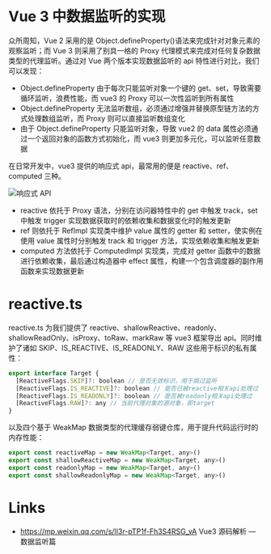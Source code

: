 # Vue 3 中数据监听的实现

众所周知，Vue 2 采用的是 Object.defineProperty()语法来完成针对对象元素的观察监听；而 Vue 3 则采用了别具一格的 Proxy 代理模式来完成对任何复杂数据类型的代理监听。通过对 Vue 两个版本实现数据监听的 api 特性进行对比，我们可以发现：

- Object.defineProperty 由于每次只能监听对象一个键的 get、set，导致需要循环监听，浪费性能，而 vue3 的 Proxy 可以一次性监听到所有属性
- Object.defineProperty 无法监听数组，必须通过增强并替换原型链方法的方式处理数组监听，而 Proxy 则可以直接监听数组变化
- 由于 Object.defineProperty 只能监听对象，导致 vue2 的 data 属性必须通过一个返回对象的函数方式初始化，而 vue3 则更加多元化，可以监听任意数据

在日常开发中，vue3 提供的响应式 api，最常用的便是 reactive、ref、computed 三种。

![响应式 API](https://ngte-superbed.oss-cn-beijing.aliyuncs.com/superbed/2021/08/01/61065f5e5132923bf82b33a4.jpg)

- reactive 依托于 Proxy 语法，分别在访问器特性中的 get 中触发 track，set 中触发 trigger 实现数据获取时的依赖收集和数据变化时的触发更新
- ref 则依托于 RefImpl 实现类中维护 value 属性的 getter 和 setter，使实例在使用 value 属性时分别触发 track 和 trigger 方法，实现依赖收集和触发更新
- computed 方法依托于 ComputedImpl 实现类，完成对 getter 函数中的数据进行依赖收集，最后通过构造器中 effect 属性，构建一个包含调度器的副作用函数来实现数据更新

# reactive.ts

reactive.ts 为我们提供了 reactive、shallowReactive、readonly、shallowReadOnly、isProxy、toRaw、markRaw 等 vue3 框架导出 api。同时维护了诸如 SKIP、IS_REACTIVE、IS_READONLY、RAW 这些用于标识的私有属性：

```js
export interface Target {
  [ReactiveFlags.SKIP]?: boolean // 是否无效标识，用于跳过监听
  [ReactiveFlags.IS_REACTIVE]?: boolean // 是否已被reactive相关api处理过
  [ReactiveFlags.IS_READONLY]?: boolean // 是否被readonly相关api处理过
  [ReactiveFlags.RAW]?: any // 当前代理对象的源对象，即target
}
```

以及四个基于 WeakMap 数据类型的代理缓存弱键仓库，用于提升代码运行时的内存性能：

```js
export const reactiveMap = new WeakMap<Target, any>()
export const shallowReactiveMap = new WeakMap<Target, any>()
export const readonlyMap = new WeakMap<Target, any>()
export const shallowReadonlyMap = new WeakMap<Target, any>()
```

# Links

- https://mp.weixin.qq.com/s/lI3r-pTP1f-Fh3S4RSG_vA Vue3 源码解析 — 数据监听篇
